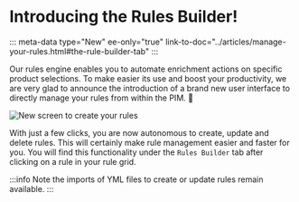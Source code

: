 # Introducing the Rules Builder!
::: meta-data type="New" ee-only="true" link-to-doc="../articles/manage-your-rules.html#the-rule-builder-tab"
:::

Our rules engine enables you to automate enrichment actions on specific product selections. To make easier its use and boost your productivity, we are very glad to announce the introduction of a brand new user interface to directly manage your rules from within the PIM. :champagne: 

![New screen to create your rules](../img/the-rules-builder-tab.png)

With just a few clicks, you are now autonomous to create, update and delete rules. This will certainly make rule management easier and faster for you. You will find this functionality under the `Rules Builder` tab after clicking on a rule in your rule grid.

:::info
Note the imports of YML files to create or update rules remain available.
:::
